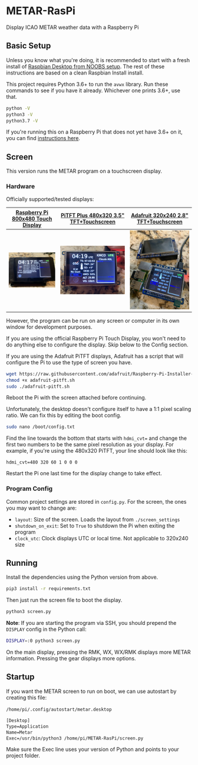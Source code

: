 # METAR-RasPi

Display ICAO METAR weather data with a Raspberry Pi

## Basic Setup

Unless you know what you're doing, it is recommended to start with a fresh install of [Raspbian Desktop from NOOBS setup](https://www.raspberrypi.org/downloads/noobs/). The rest of these instructions are based on a clean Raspbian Install install.

This project requires Python 3.6+ to run the `avwx` library. Run these commands to see if you have it already. Whichever one prints 3.6+, use that.

```bash
python -V
python3 -V
python3.7 -V
```

If you're running this on a Raspberry Pi that does not yet have 3.6+ on it, you can find [instructions here](https://gist.github.com/dschep/24aa61672a2092246eaca2824400d37f).

## Screen

This version runs the METAR program on a touchscreen display.

### Hardware

Officially supported/tested displays:

[Raspberry Pi 800x480 Touch Display](https://www.raspberrypi.org/products/raspberry-pi-touch-display/) | [PiTFT Plus 480x320 3.5" TFT+Touchscreen](https://www.adafruit.com/product/2441) | [Adafruit 320x240 2.8" TFT+Touchscreen](https://www.adafruit.com/product/2298)
:---:|:----:|:----:
![](img/800x480.jpg) | ![](img/480x320.jpg) | ![](img/320x240.jpg)

However, the program can be run on any screen or computer in its own window for development purposes.

If you are using the official Raspberry Pi Touch Display, you won't need to do anything else to configure the display. Skip below to the Config section.

If you are using the Adafruit PiTFT displays, Adafruit has a script that will configure the Pi to use the type of screen you have.

```bash
wget https://raw.githubusercontent.com/adafruit/Raspberry-Pi-Installer-Scripts/master/adafruit-pitft.sh
chmod +x adafruit-pitft.sh
sudo ./adafruit-pitft.sh
```

Reboot the Pi with the screen attached before continuing.

Unfortunately, the desktop doesn't configure itself to have a 1:1 pixel scaling ratio. We can fix this by editing the boot config.

```bash
sudo nano /boot/config.txt
```

Find the line towards the bottom that starts with `hdmi_cvt=` and change the first two numbers to be the same pixel resolution as your display. For example, if you're using the 480x320 PiTFT, your line should look like this:

```text
hdmi_cvt=480 320 60 1 0 0 0
```

Restart the Pi one last time for the display change to take effect.

### Program Config

Common project settings are stored in `config.py`. For the screen, the ones you may want to change are:

- `layout`: Size of the screen. Loads the layout from `./screen_settings`
- `shutdown_on_exit`: Set to `True` to shutdown the Pi when exiting the program
- `clock_utc`: Clock displays UTC or local time. Not applicable to 320x240 size

## Running

Install the dependencies using the Python version from above.

```bash
pip3 install -r requirements.txt
```

Then just run the screen file to boot the display.

```bash
python3 screen.py
```

**Note**: If you are starting the program via SSH, you should prepend the `DISPLAY` config in the Python call:

```bash
DISPLAY=:0 python3 screen.py
```

On the main display, pressing the RMK, WX, WX/RMK displays more METAR information. Pressing the gear displays more options.

## Startup

If you want the METAR screen to run on boot, we can use autostart by creating this file:

`/home/pi/.config/autostart/metar.desktop`

```text
[Desktop]
Type=Application
Name=Metar
Exec=/usr/bin/python3 /home/pi/METAR-RasPi/screen.py
```

Make sure the Exec line uses your version of Python and points to your project folder.
